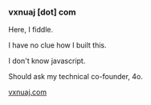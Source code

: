 ### vxnuaj [dot] com

Here, I fiddle. 

I have no clue how I built this. 

I don't know javascript.

Should ask my technical co-founder, 4o. 

[vxnuaj.com](vxnuaj.com)